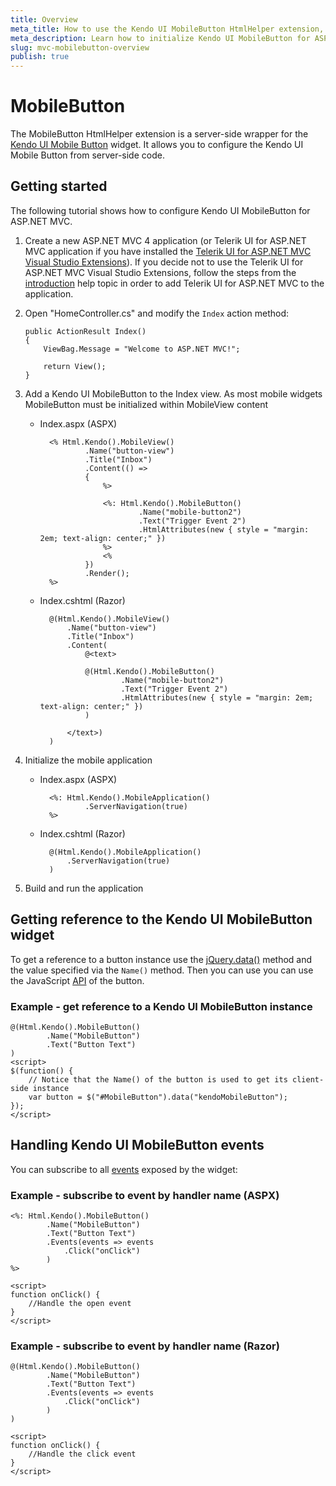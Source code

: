 ```yaml
---
title: Overview
meta_title: How to use the Kendo UI MobileButton HtmlHelper extension, server-side ASP.NET MVC wrapper for Kendo UI Mobile Button widget
meta_description: Learn how to initialize Kendo UI MobileButton for ASP.NET MVC, handle Kendo UI MobileButton Events, access an existing button with MobileButton HtmlHelper extension documentation.
slug: mvc-mobilebutton-overview
publish: true
---
```


# MobileButton

The MobileButton HtmlHelper extension is a server-side wrapper for the [Kendo UI Mobile Button](/kendo-ui/api/mobile/button) widget. It allows you to configure the Kendo UI Mobile Button
from server-side code.

## Getting started

The following tutorial shows how to configure Kendo UI MobileButton for ASP.NET MVC.

1.  Create a new ASP.NET MVC 4 application (or Telerik UI for ASP.NET MVC application if you have installed the [Telerik UI for ASP.NET MVC Visual Studio Extensions](/kendo-ui/getting-started/using-kendo-with/aspnet-mvc/introduction#kendo-ui-for-asp.net-mvc-visual-studio-extensions)).
If you decide not to use the Telerik UI for ASP.NET MVC Visual Studio Extensions, follow the steps from the [introduction](/kendo-ui/getting-started/using-kendo-with/aspnet-mvc/introduction) help topic in order
to add Telerik UI for ASP.NET MVC to the application.
1.  Open "HomeController.cs" and modify the `Index` action method:

        public ActionResult Index()
        {
            ViewBag.Message = "Welcome to ASP.NET MVC!";

            return View();
        }
1. Add a Kendo UI MobileButton to the Index view. As most mobile widgets MobileButton must be initialized within MobileView content
    - Index.aspx (ASPX)

            <% Html.Kendo().MobileView()
                    .Name("button-view")
                    .Title("Inbox")
                    .Content(() =>
                    {
                        %>

                        <%: Html.Kendo().MobileButton()
                                .Name("mobile-button2")
                                .Text("Trigger Event 2")
                                .HtmlAttributes(new { style = "margin: 2em; text-align: center;" })
                        %>
                        <%
                    })
                    .Render();
            %>

    - Index.cshtml (Razor)

            @(Html.Kendo().MobileView()
                .Name("button-view")
                .Title("Inbox")
                .Content(
                    @<text>

                    @(Html.Kendo().MobileButton()
                            .Name("mobile-button2")
                            .Text("Trigger Event 2")
                            .HtmlAttributes(new { style = "margin: 2em; text-align: center;" })
                    )

                </text>)
            )

1. Initialize the mobile application
    - Index.aspx (ASPX)

            <%: Html.Kendo().MobileApplication()
                    .ServerNavigation(true)
            %>

    - Index.cshtml (Razor)

            @(Html.Kendo().MobileApplication()
                .ServerNavigation(true)
            )

1. Build and run the application

## Getting reference to the Kendo UI MobileButton widget

To get a reference to a button instance use the [jQuery.data()](http://api.jquery.com/jQuery.data/) method and the value specified via the `Name()` method.
Then you can use you can use the JavaScript [API](/kendo-ui/api/mobile/button#methods) of the button.

### Example - get reference to a Kendo UI MobileButton instance

    @(Html.Kendo().MobileButton()
            .Name("MobileButton")
            .Text("Button Text")
    )
    <script>
    $(function() {
        // Notice that the Name() of the button is used to get its client-side instance
        var button = $("#MobileButton").data("kendoMobileButton");
    });
    </script>


## Handling Kendo UI MobileButton events

You can subscribe to all [events](/kendo-ui/api/mobile/button#events) exposed by the widget:

### Example - subscribe to event by handler name (ASPX)

    <%: Html.Kendo().MobileButton()
            .Name("MobileButton")
            .Text("Button Text")
            .Events(events => events
                .Click("onClick")
            )
    %>

    <script>
    function onClick() {
        //Handle the open event
    }
    </script>


### Example - subscribe to event by handler name (Razor)

    @(Html.Kendo().MobileButton()
            .Name("MobileButton")
            .Text("Button Text")
            .Events(events => events
                .Click("onClick")
            )
    )

    <script>
    function onClick() {
        //Handle the click event
    }
    </script>
